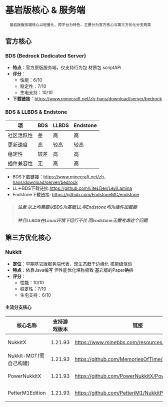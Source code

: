 # 基岩版核心 & 服务端

      基岩版服务端核心以轻量化、跨平台为特色，主要分为官方核心与第三方优化分支两类

## 官方核心      

### BDS (Bedrock Dedicated Server)
- **特点**：官方原版服务端，仅支持行为包 材质包 scriptAPi
- **评分**：
  - 性能：6/10
  - 稳定性：7/10
  - 生电支持：10/10
- **下载链接**：https://www.minecraft.net/zh-hans/download/server/bedrock

###  BDS & LLBDS & Endstone
| 项     | BDS   | LLBDS   | Endstone  |
|-------|------|------|------|
| 社区活跃性 | 差    | 高    | 高    |
| 更新速度 | 高    | 较高    | 较高    |
| 稳定性  | 较差   | 高   | 高   |
| 插件兼容性 |无 |高 | 高 |

- BDS下载链接：https://www.minecraft.net/zh-hans/download/server/bedrock
- LL＋BDS下载链接:https://github.com/LiteLDev/LeviLamina
- Endstone下载链接: https://github.com/EndstoneMC/endstone
> ##### 注意 以上均需要以BDS为基础 LL与Endstone均为插件加载器
> ##### 并且LLBDS在Linux环境下运行不佳 而Endstone无需考虑这个问题

## 第三方优化核心

### Nukkit
- **定位**​​：早期基岩版服务端代表，现生态趋于边缘化 核能级驱动
- **特点**：依靠Java编写 但性能优化堪称极致 基岩版的Paper~~确信~~
- **评分**：
  - 性能：10/10
  - 稳定性：7/10
  - 生电支持：6/10

#### 主流分支核心
| 核心名称       | 支持游戏版本 | 链接   |JAVA版本| 状态   |
|----------------|--------------|---------|---------|---------|
| NukkitX   |1.21.93 | https://www.minebbs.com/resources/nukkitx.32/|17＋| 活跃|
| Nukkit-MOT(需自己构建)|1.21.93|https://github.com/MemoriesOfTime/Nukkit-MOT |17＋|活跃| 
| PowerNukkitX|  1.21.93|https://github.com/PowerNukkitX/PowerNukkitX|17＋|活跃|
| PetterM1Edition|1.21.93 | https://github.com/PetteriM1/NukkitPetteriM1Edition/|17＋|活跃| 

